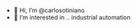 - 👋 Hi, I’m @carlosotiniano
- 👀 I’m interested in .. industrial automation

<!---
carlosotiniano/carlosotiniano is a ✨ special ✨ repository because its `README.md` (this file) appears on your GitHub profile.
You can click the Preview link to take a look at your changes.
--->
